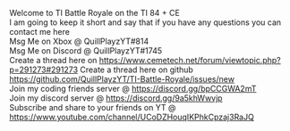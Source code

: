 Welcome to TI Battle Royale on the TI 84 + CE  
I am going to keep it short and say that if you have any questions you can contact me here  
Msg Me on Xbox @ QuillPlayzYT#814  
Msg Me on Discord @ QuillPlayzYT#1745  
Create a thread here on https://www.cemetech.net/forum/viewtopic.php?p=291273#291273
Create a thread here on github https://github.com/QuillPlayzYT/TI-Battle-Royale/issues/new  
Join my coding friends server @ https://discord.gg/bpCCGWA2mT  
Join my discord server @ https://discord.gg/9a5khWwvjp  
Subscribe and share to your friends on YT @ https://www.youtube.com/channel/UCoDZHouqIKPhkCpzaj3RaJQ
